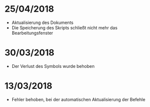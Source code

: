 # 25/04/2018

- Aktualisierung des Dokuments
- Die Speicherung des Skripts schließt nicht mehr das Bearbeitungsfenster

# 30/03/2018

- Der Verlust des Symbols wurde behoben

# 13/03/2018

- Fehler behoben, bei der automatischen Aktualisierung der Befehle
